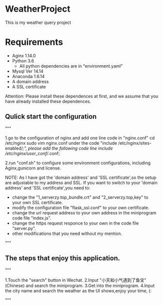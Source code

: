 # WeatherProject
This is my weather query project

# Requirements
- Aginx 1.14.0
- Python 3.6
  - All python dependencies are in "environment.yaml"
- Mysql Ver 14.14
- Anaconda 1.6.14
- A domain address
- A SSL certificate

Attention: Please install these dependences at first, and we assume that you have already installed these dependences.

## Qulick start the configuration
"""

1.go to the configuration of nginx and add one line code in "nginx.conf"
  cd /etc/nginx
  sudo vim nginx.conf
under the code "include /etc/nginx/sites-enabled/*;", please add the following code line
  include /etc/nginx/user_conf/*.conf;

2.run "conf.sh" to configure some environment configurations, including Aginx,gunicorn and license.

NOTE: As I have got the 'domain address' and 'SSL certificate',so the setup are adjustable to my address and SSL.
If you want to switch to your 'domain address' and 'SSL certificate',you need to:
- change the "1_serverzy.top_bundle.crt" and "2_serverzy.top,key" to your own SSL certificate.
- modify the configuration file "flask_ssl.conf" to your own certificate.
- change the url request address to your own address in the miniprogram code file "index.js".
- change the https request responce to your own in the code file "server.py".
- other modifications that you need without my mention.


"""

## The steps that enjoy this application.
"""

1.Touch the "search" button in Wechat.
2.Input "小天和小气遇到了鱼宝"(Chinese) and search the miniprogram.
3.Get into the miniprogram.
4.Input the city name and search the weather as the UI shows,enjoy your time, (:

"""
